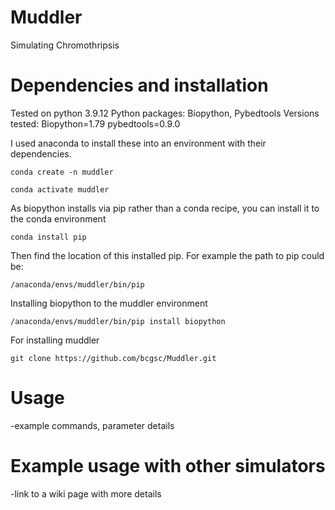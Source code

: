 # Muddler
Simulating Chromothripsis
# Dependencies and installation
Tested on python 3.9.12
Python packages: 
Biopython, Pybedtools
Versions tested:
Biopython=1.79
pybedtools=0.9.0

I used anaconda to install these into an environment with their dependencies.

`conda create -n muddler`

`conda activate muddler`

As biopython installs via pip rather than a conda recipe, you can install it to the conda environment

`conda install pip`

Then find the location of this installed pip. For example the path to pip could be:

`/anaconda/envs/muddler/bin/pip`

Installing biopython to the muddler environment

`/anaconda/envs/muddler/bin/pip install biopython`

For installing muddler

`git clone https://github.com/bcgsc/Muddler.git`

# Usage
-example commands, parameter details
# Example usage with other simulators
-link to a wiki page with more details
